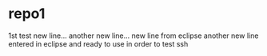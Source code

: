 # repo1
1st test
new line...
another new line...
new line from eclipse
another new line entered in eclipse and ready to use in order to test ssh